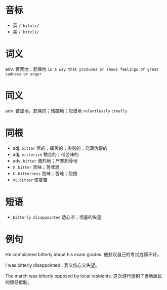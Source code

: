# 音标

- 英 `/'bɪtəlɪ/`
- 美 `/'bɪtɚli/`

# 词义

adv. 苦苦地；悲痛地
`in a way that produces or shows feelings of great sadness or anger`

# 同义

adv. 苦涩地，悲痛的；残酷地；怨恨地
`relentlessly` `cruelly`

# 同根

- adj. `bitter` 苦的；痛苦的；尖刻的；充满仇恨的
- adj. `bitterish` 稍苦的；带苦味的
- adv. `bitter` 激烈地；严寒刺骨地
- n. `bitter` 苦味；苦啤酒
- n. `bitterness` 苦味；苦难；怨恨
- vt. `bitter` 使变苦

# 短语

- `bitterly disappointed` 透心凉；彻底的失望

# 例句

He complained bitterly about his exam grades.
他悲叹自己的考试成绩不好。

I was bitterly disappointed .
我又伤心又失望。

The march was bitterly opposed by local residents.
这次游行遭到了当地居民的愤怒抵制。


